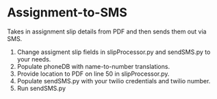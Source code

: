 # Assignment-to-SMS
Takes in assignment slip details from PDF and then sends them out via SMS.

1. Change assigment slip fields in slipProcessor.py and sendSMS.py to your needs.
2. Populate phoneDB with name-to-number translations.
3. Provide location to PDF on line 50 in slipProcessor.py.
4. Populate sendSMS.py with your twilio credentials and twilio number.
5. Run sendSMS.py
